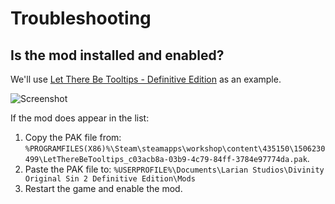 <!-- TITLE: Troubleshooting -->

# Troubleshooting
## Is the mod installed and enabled?

We'll use [Let There Be Tooltips - Definitive Edition](https://steamcommunity.com/sharedfiles/filedetails/?id=1506230499) as an example.

![Screenshot](https://i.imgur.com/xhKj0Ts.jpg)

If the mod does appear in the list:

1. Copy the PAK file from: `%PROGRAMFILES(X86)%\Steam\steamapps\workshop\content\435150\1506230499\LetThereBeTooltips_c03acb8a-03b9-4c79-84ff-3784e97774da.pak`.
2. Paste the PAK file to: `%USERPROFILE%\Documents\Larian Studios\Divinity Original Sin 2 Definitive Edition\Mods`
3. Restart the game and enable the mod.